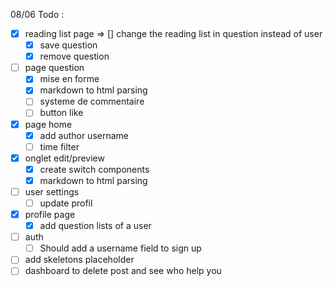 08/06 Todo :

- [x] reading list page => [] change the reading list in question instead of user
    - [x] save question
    - [x] remove question
- [ ] page question
    - [x] mise en forme
    - [x] markdown to html parsing
    - [ ] systeme de commentaire
    - [ ] button like
- [x] page home
    - [x] add author username
    - [ ] time filter
- [x] onglet edit/preview
    - [x] create switch components
    - [x] markdown to html parsing
- [ ] user settings
    - [ ] update profil
- [x] profile page
    - [x] add question lists of a user
- [ ] auth
    - [ ] Should add a username field to sign up
- [ ] add skeletons placeholder
- [ ] dashboard to delete post and see who help you